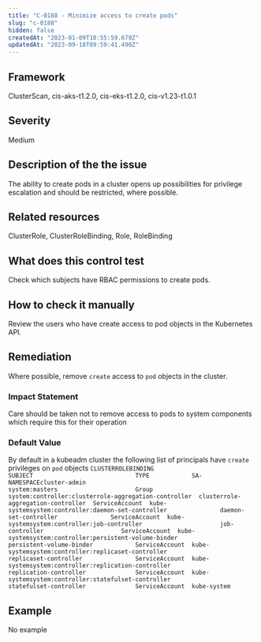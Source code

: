 ```yaml
---
title: "C-0188 - Minimize access to create pods"
slug: "c-0188"
hidden: false
createdAt: "2023-01-09T10:55:59.679Z"
updatedAt: "2023-09-18T09:59:41.490Z"
---
```

## Framework
ClusterScan, cis-aks-t1.2.0, cis-eks-t1.2.0, cis-v1.23-t1.0.1
## Severity
Medium
## Description of the the issue
The ability to create pods in a cluster opens up possibilities for privilege escalation and should be restricted, where possible.
## Related resources
ClusterRole, ClusterRoleBinding, Role, RoleBinding
## What does this control test
Check which subjects have RBAC permissions to create pods.
## How to check it manually
Review the users who have create access to pod objects in the Kubernetes API.
## Remediation
Where possible, remove `create` access to `pod` objects in the cluster.
### Impact Statement
Care should be taken not to remove access to pods to system components which require this for their operation
### Default Value
By default in a kubeadm cluster the following list of principals have `create` privileges on `pod` objects ```CLUSTERROLEBINDING                                    SUBJECT                             TYPE            SA-NAMESPACEcluster-admin                                         system:masters                      Group           system:controller:clusterrole-aggregation-controller  clusterrole-aggregation-controller  ServiceAccount  kube-systemsystem:controller:daemon-set-controller               daemon-set-controller               ServiceAccount  kube-systemsystem:controller:job-controller                      job-controller                      ServiceAccount  kube-systemsystem:controller:persistent-volume-binder            persistent-volume-binder            ServiceAccount  kube-systemsystem:controller:replicaset-controller               replicaset-controller               ServiceAccount  kube-systemsystem:controller:replication-controller              replication-controller              ServiceAccount  kube-systemsystem:controller:statefulset-controller              statefulset-controller              ServiceAccount  kube-system```
## Example
No example